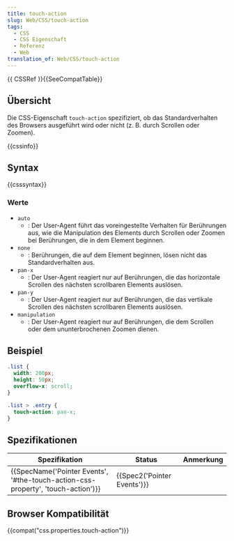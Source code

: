 ```yaml
---
title: touch-action
slug: Web/CSS/touch-action
tags:
  - CSS
  - CSS Eigenschaft
  - Referenz
  - Web
translation_of: Web/CSS/touch-action
---
```

{{ CSSRef }}{{SeeCompatTable}}

## Übersicht

Die CSS-Eigenschaft `touch-action` spezifiziert, ob das Standardverhalten des Browsers ausgeführt wird oder nicht (z. B. durch Scrollen oder Zoomen).

{{cssinfo}}

## Syntax

{{csssyntax}}

### Werte

- `auto`
  - : Der User-Agent führt das voreingestellte Verhalten für Berührungen aus, wie die Manipulation des Elements durch Scrollen oder Zoomen bei Berührungen, die in dem Element beginnen.
- `none`
  - : Berührungen, die auf dem Element beginnen, lösen nicht das Standardverhalten aus.
- `pan-x`
  - : Der User-Agent reagiert nur auf Berührungen, die das horizontale Scrollen des nächsten scrollbaren Elements auslösen.
- `pan-y`
  - : Der User-Agent reagiert nur auf Berührungen, die das vertikale Scrollen des nächsten scrollbaren Elements auslösen.
- `manipulation`
  - : Der User-Agent reagiert nur auf Berührungen, die dem Scrollen oder dem ununterbrochenen Zoomen dienen.

## Beispiel

```css
.list {
  width: 200px;
  height: 50px;
  overflow-x: scroll;
}

.list > .entry {
  touch-action: pan-x;
}
```

## Spezifikationen

| Spezifikation                                                                                                | Status                               | Anmerkung |
| ------------------------------------------------------------------------------------------------------------ | ------------------------------------ | --------- |
| {{SpecName('Pointer Events', '#the-touch-action-css-property', 'touch-action')}} | {{Spec2('Pointer Events')}} |           |

## Browser Kompatibilität

{{compat("css.properties.touch-action")}}
